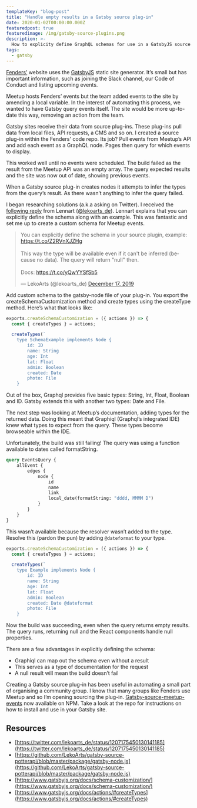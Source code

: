 ```yaml
---
templateKey: "blog-post"
title: "Handle empty results in a Gatsby source plug-in"
date: 2020-01-02T00:00:00.000Z
featuredpost: true
featuredimage: /img/gatsby-source-plugins.png
description: >-
  How to explicity define GraphQL schemas for use in a GatsbyJS source plug-in
tags:
  - gatsby
---
```


[Fenders’](https://www.fenders.co/) website uses the [GatsbyJS](https://www.gatsbyjs.org/) static site generator. It’s small but has important information, such as joining the Slack channel, our Code of Conduct and listing upcoming events.

Meetup hosts Fenders’ events but the team added events to the site by amending a local variable. In the interest of automating this process, we wanted to have Gatsby query events itself. The site would be more up-to-date this way, removing an action from the team.

Gatsby sites receive their data from source plug-ins. These plug-ins pull data from local files, API requests, a CMS and so on. I created a source plug-in within the Fenders' code repo. Its job? Pull events from Meetup’s API and add each event as a GraphQL node. Pages then query for which events to display.

This worked well until no events were scheduled. The build failed as the result from the Meetup API was an empty array. The query expected results and the site was now out of date, showing previous events.

When a Gatsby source plug-in creates nodes it attempts to infer the types from the query’s result. As there wasn’t anything to infer the query failed.

I began researching solutions (a.k.a asking on Twitter). I received the [following reply](https://twitter.com/lekoarts_de/status/1206962173555232768) from Lennart ([@lekoarts_de](https://twitter.com/lekoarts_de)). Lennart explains that you can explicitly define the schema along with an example. This was fantastic and set me up to create a custom schema for Meetup events.

<blockquote class="twitter-tweet"><p lang="en" dir="ltr">You can explicitly define the schema in your source plugin, example: <a href="https://t.co/Z2RVnXJZHg">https://t.co/Z2RVnXJZHg</a><br><br>This way the type will be available even if it can&#39;t be inferred (because no data). The query will return &quot;null&quot; then.<br><br>Docs: <a href="https://t.co/yQwYYSfSb5">https://t.co/yQwYYSfSb5</a></p>&mdash; LekoArts (@lekoarts_de) <a href="https://twitter.com/lekoarts_de/status/1206962173555232768?ref_src=twsrc%5Etfw">December 17, 2019</a></blockquote>

Add custom schema to the gatsby-node file of your plug-in. You export the createSchemaCustomization method and create types using the createType method. Here’s what that looks like:
```js
exports.createSchemaCustomization = ({ actions }) => {
  const { createTypes } = actions;

  createTypes(`
    type SchemaExample implements Node {
        id: ID
        name: String
        age: Int
        lat: Float
        admin: Boolean
        created: Date
        photo: File
    }
```

Out of the box, Graphql provides five basic types: String, Int, Float, Boolean and ID. Gatsby extends this with another two types: Date and File.

The next step was looking at Meetup’s documentation, adding types for the returned data. Doing this meant that Graphiql (Graphql’s integrated IDE) knew what types to expect from the query. These types become browseable within the IDE.

Unfortunately, the build was still failing! The query was using a function available to dates called formatString.

```graphql
query EventsQuery {
    allEvent {
        edges {
            node {
                id
                name
                link
                local_date(formatString: "dddd, MMMM D")
            }
        }
    }
}
```

This wasn’t available because the resolver wasn’t added to the type. Resolve this (pardon the pun) by adding `@dateformat` to your type.

```js
exports.createSchemaCustomization = ({ actions }) => {
  const { createTypes } = actions;

  createTypes(`
    type Example implements Node {
        id: ID
        name: String
        age: Int
        lat: Float
        admin: Boolean
        created: Date @dateformat
        photo: File
    }
```

Now the build was succeeding, even when the query returns empty results. The query runs, returning null and the React components handle null properties.

There are a few advantages in explicitly defining the schema:

* Graphiql can map out the schema even without a result
* This serves as a type of documentation for the request
* A null result will mean the build doesn’t fail

Creating a Gatsby source plug-in has been useful in automating a small part of organising a community group. I know that many groups like Fenders use Meetup and so I’m opening sourcing the plug-in. [Gatsby-source-meetup-events](https://www.npmjs.com/package/gatsby-source-meetup-events) now available on NPM. Take a look at the repo for instructions on how to install and use in your Gatsby site.

## Resources
* [https://twitter.com/lekoarts_de/status/1207175450130141185](https://twitter.com/lekoarts_de/status/1207175450130141185)
* [https://github.com/LekoArts/gatsby-source-potterapi/blob/master/package/gatsby-node.js](https://github.com/LekoArts/gatsby-source-potterapi/blob/master/package/gatsby-node.js)
* [https://www.gatsbyjs.org/docs/schema-customization/](https://www.gatsbyjs.org/docs/schema-customization/)
* [https://www.gatsbyjs.org/docs/actions/#createTypes](https://www.gatsbyjs.org/docs/actions/#createTypes)
